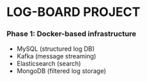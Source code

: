 # LOG-BOARD PROJECT

### Phase 1: Docker-based infrastructure
- MySQL (structured log DB)
- Kafka (message streaming)
- Elasticsearch (search)
- MongoDB (filtered log storage)